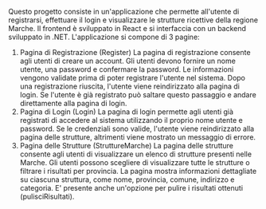 Questo progetto consiste in un'applicazione che permette all'utente di registrarsi, effettuare il login e visualizzare le strutture ricettive della regione Marche. Il frontend è sviluppato in React e si interfaccia con un backend sviluppato in .NET. 
L'applicazione si compone di 3 pagine:
1) Pagina di Registrazione (Register)
La pagina di registrazione consente agli utenti di creare un account. Gli utenti devono fornire un nome utente, una password e confermare la password. Le informazioni vengono validate prima di poter registrare l'utente nel sistema. Dopo una registrazione riuscita, l'utente viene reindirizzato alla pagina di login. Se l'utente è già registrato può saltare questo passaggio e andare direttamente alla pagina di login.
2) Pagina di Login (Login)
La pagina di login permette agli utenti già registrati di accedere al sistema utilizzando il proprio nome utente e password. Se le credenziali sono valide, l'utente viene reindirizzato alla pagina delle strutture, altrimenti viene mostrato un messaggio di errore.
3) Pagina delle Strutture (StruttureMarche)
La pagina delle strutture consente agli utenti di visualizzare un elenco di strutture presenti nelle Marche. Gli utenti possono scegliere di visualizzare tutte le strutture o filtrare i risultati per provincia. La pagina mostra informazioni dettagliate su ciascuna struttura, come nome, provincia, comune, indirizzo e categoria. E' presente anche un'opzione per pulire i risultati ottenuti (pulisciRisultati).
